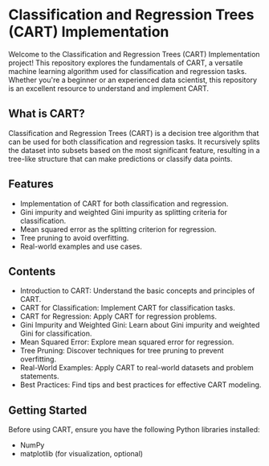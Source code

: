 
# Classification and Regression Trees (CART) Implementation

Welcome to the Classification and Regression Trees (CART) Implementation project! This repository explores the fundamentals of CART, a versatile machine learning algorithm used for classification and regression tasks. Whether you're a beginner or an experienced data scientist, this repository is an excellent resource to understand and implement CART.

## What is CART?
Classification and Regression Trees (CART) is a decision tree algorithm that can be used for both classification and regression tasks. It recursively splits the dataset into subsets based on the most significant feature, resulting in a tree-like structure that can make predictions or classify data points.


## Features
- Implementation of CART for both classification and regression.
- Gini impurity and weighted Gini impurity as splitting criteria for classification.
- Mean squared error as the splitting criterion for regression.
- Tree pruning to avoid overfitting.
- Real-world examples and use cases.

## Contents
- Introduction to CART: Understand the basic concepts and principles of CART.
- CART for Classification: Implement CART for classification tasks.
- CART for Regression: Apply CART for regression problems.
- Gini Impurity and Weighted Gini: Learn about Gini impurity and weighted Gini for classification.
- Mean Squared Error: Explore mean squared error for regression.
- Tree Pruning: Discover techniques for tree pruning to prevent overfitting.
- Real-World Examples: Apply CART to real-world datasets and problem statements.
- Best Practices: Find tips and best practices for effective CART modeling.

## Getting Started
Before using CART, ensure you have the following Python libraries installed:

- NumPy
- matplotlib (for visualization, optional)

